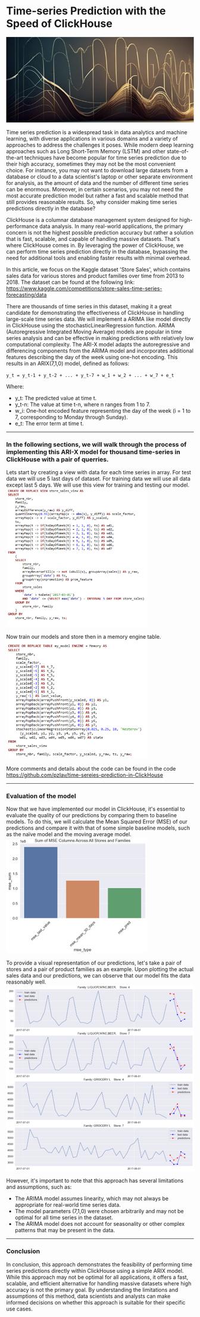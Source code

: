 # Time-series Prediction with the Speed of ClickHouse

![](images/logo2.png)

Time series prediction is a widespread task in data analytics and machine learning, with diverse applications in various domains and a variety of approaches to address the challenges it poses. While modern deep learning approaches such as Long Short-Term Memory (LSTM) and other state-of-the-art techniques have become popular for time series prediction due to their high accuracy, sometimes they may not be the most convenient choice. For instance, you may not want to download large datasets from a database or cloud to a data scientist's laptop or other separate environment for analysis, as the amount of data and the number of different time series can be enormous. Moreover, in certain scenarios, you may not need the most accurate prediction model but rather a fast and scalable method that still provides reasonable results. So, why consider making time series predictions directly in the database?

ClickHouse is a columnar database management system designed for high-performance data analysis. In many real-world applications, the primary concern is not the highest possible prediction accuracy but rather a solution that is fast, scalable, and capable of handling massive datasets. That's where ClickHouse comes in. By leveraging the power of ClickHouse, we can perform time series prediction directly in the database, bypassing the need for additional tools and enabling faster results with minimal overhead.

In this article, we focus on the Kaggle dataset 'Store Sales', which contains sales data for various stores and product families over time from 2013 to 2018. The dataset can be found at the following link:
https://www.kaggle.com/competitions/store-sales-time-series-forecasting/data

There are thousands of time series in this dataset, making it a great candidate for demonstrating the effectiveness of ClickHouse in handling large-scale time series data. We will implement a ARIMA like model directly in ClickHouse using the stochasticLinearRegression function. ARIMA (Autoregressive Integrated Moving Average) models are popular in time series analysis and can be effective in making predictions with relatively low computational complexity. The ARI-X model adapts the autoregressive and differencing components from the ARIMA model and incorporates additional features describing the day of the week using one-hot encoding. This results in an ARIX(7,1,0) model, defined as follows:

`y_t = y_t-1 + y_t-2 + ... + y_t-7 + w_1 + w_2 + ... + w_7 + e_t`

Where:
 - y_t: The predicted value at time t.
 - y_t-n: The value at time t-n, where n ranges from 1 to 7.
 - w_i: One-hot encoded feature representing the day of the week (i = 1 to 7, corresponding to Monday through Sunday).
 - e_t: The error term at time t.


---
### In the following sections, we will walk through the process of implementing this ARI-X model for thousand time-series in ClickHouse with a pair of querries.

Lets start by creating a view with data for each time series in array. For test data we will use 5 last days of dataset. For training data we will use all data except last 5 days. We will use this view for training and testing our model.
<img src="images/q1.png" width=75% height=75%>
 

Now train our models and store then in a memory engine table.
<img src="images/q2.png" width=75% height=75%>

More comments and details about the code can be found in the code https://github.com/pzlav/time-sereies-prediction-in-ClickHouse


---
### Evaluation of the model

Now that we have implemented our model in ClickHouse, it's essential to evaluate the quality of our predictions by comparing them to baseline models. To do this, we will calculate the Mean Squared Error (MSE) of our predictions and compare it with that of some simple baseline models, such as the naïve model and the moving average model.
<img src="images/mse.png" width=75% height=75%>


To provide a visual representation of our predictions, let's take a pair of stores and a pair of product families as an example. Upon plotting the actual sales data and our predictions, we can observe that our model fits the data reasonably well.
![](images/plot_pred.png)


However, it's important to note that this approach has several limitations and assumptions, such as:
 - The ARIMA model assumes linearity, which may not always be appropriate for real-world time series data.
 - The model parameters (7,1,0) were chosen arbitrarily and may not be optimal for all time series in the dataset.
 - The ARIMA model does not account for seasonality or other complex patterns that may be present in the data.


---
### Conclusion
In conclusion, this approach demonstrates the feasibility of performing time series predictions directly within ClickHouse using a simple ARIX model. While this approach may not be optimal for all applications, it offers a fast, scalable, and efficient alternative for handling massive datasets where high accuracy is not the primary goal. By understanding the limitations and assumptions of this method, data scientists and analysts can make informed decisions on whether this approach is suitable for their specific use cases.  